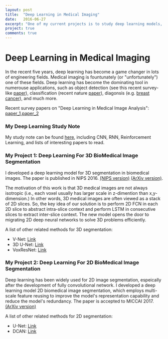 ```yaml
---
layout: post
title:  "Deep Learning in Medical Imaging"
date:   2016-06-27
excerpt: "One of my current projects is to study deep learning models, such as CNN, RNN, or Reinforcement Learning, to solve medical imaging problems. "
project: true
comments: true
---
```


# Deep Learning in Medical Imaging

In the recent five years, deep learning has become a game changer in lots of engineering fields. Medical imaging is fountunately (or "unfortunately") one of these fields. Deep learning has become the dominating tool in numerouse applications, such as object detection (see this recent survey-like [paper](http://arxiv.org/pdf/1602.03409v1.pdf)), classification (recent nature [paper](http://www.nature.com/articles/srep21471)), diagonsis (e.g. [breast cancer](https://news.samsung.com/global/samsung-applies-deep-learning-technology-to-diagnostic-ultrasound-imaging)), and much more.

Recent survey papers on "Deep Learning in Medical Image Analysis": [paper_1](http://www.annualreviews.org/doi/abs/10.1146/annurev-bioeng-071516-044442),[paper_2](https://arxiv.org/abs/1702.05747)

### My Deep Learning Study Note

My study note can be found [here]({{site.url}}/Think-About-Deep-Learning), including CNN, RNN, Reinforcement Learning, and lists of interesting papers to read. 

### My Project 1: Deep Learning For 3D BioMedical Image Segmentation

I developed a deep learning model for 3D segmentation in biomedical images. The paper is published in NIPS 2016. [(NIPS version)](http://papers.nips.cc/paper/6448-combining-fully-convolutional-and-recurrent-neural-networks-for-3d-biomedical-image-segmentation) [(ArXiv version)](https://arxiv.org/abs/1609.01006).

The motivation of this work is that 3D medical images are not always isotropic (i.e., each voxel usually has larger scale in z-dimention than x,y-dimension.) In other words, 3D medical images are often viewed as a stack of 2D slices. So, the key idea of our solution is to perform 2D FCN in each 2D slice to abstract intra-slice context and perform LSTM in consecutive slices to extract inter-slice context. The new model opens the door to migrating 2D deep neural networks to solve 3D problems efficiently. 

A list of other related methods for 3D segmentation:

* V-Net: [Link](https://arxiv.org/abs/1606.04797)
* 3D U-Net: [Link](https://arxiv.org/abs/1606.06650)
* VoxResNet: [Link](https://arxiv.org/abs/1608.05895)

### My Project 2: Deep Learning For 2D BioMedical Image Segmentation

Deep learning has been widely used for 2D image segmentation, espeically after the development of fully convolutional network. I developed a deep learning model 2D biomedical image segmentation, which employs multi-scale feature reusing to improve the model's representation capability and reduce the model's redundancy. The paper is accepted to MICCAI 2017. [(ArXiv version)](https://arxiv.org/abs/1705.11053)

A list of other related methods for 2D segmentation:

* U-Net: [Link](https://arxiv.org/abs/1505.04597)
* DCAN: [Link](http://www.cv-foundation.org/openaccess/content_cvpr_2016/html/Chen_DCAN_Deep_Contour-Aware_CVPR_2016_paper.html)





